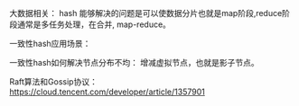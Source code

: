 大数据相关： hash 能够解决的问题是可以使数据分片也就是map阶段,reduce阶段通常是多任务处理，在合并, map-reduce。

一致性hash应用场景： 

一致性hash如何解决节点分布不均： 增减虚拟节点，也就是影子节点。


Raft算法和Gossip协议： https://cloud.tencent.com/developer/article/1357901